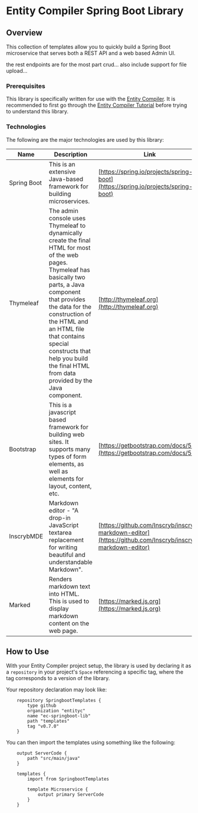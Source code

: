 # Entity Compiler Spring Boot Library

## Overview

This collection of templates allow you to quickly build a Spring Boot microservice that serves both a REST API and a web based Admin UI.

the rest endpoints are for the most part crud... also include support for file upload...

### Prerequisites

This library is specifically written for use with the [Entity Compiler](https://github.com/entityc/entity-compiler). It is recommended to first go through the [Entity Compiler Tutorial](https://github.com/entityc/ec-tutorial) before trying to understand this library.

### Technologies

The following are the major technologies are used by this library:

| Name | Description| Link |
| ---- | ---------- | ---- |
| Spring Boot | This is an extensive Java-based framework for building microservices. | [https://spring.io/projects/spring-boot](https://spring.io/projects/spring-boot) |
| Thymeleaf |The admin console uses Thymeleaf to dynamically create the final HTML for most of the web pages. Thymeleaf has basically two parts, a Java component that provides the data for the construction of the HTML and an HTML file that contains special constructs that help you build the final HTML from data provided by the Java component.|[http://thymeleaf.org](http://thymeleaf.org) |
| Bootstrap | This is a javascript based framework for building web sites. It supports many types of form elements, as well as elements for layout, content, etc.|[https://getbootstrap.com/docs/5.0](https://getbootstrap.com/docs/5.0)|
| InscrybMDE | Markdown editor - "A drop-in JavaScript textarea replacement for writing beautiful and understandable Markdown".|[https://github.com/Inscryb/inscryb-markdown-editor](https://github.com/Inscryb/inscryb-markdown-editor)|
|Marked| Renders markdown text into HTML. This is used to display markdown content on the web page. |[https://marked.js.org](https://marked.js.org)|

## How to Use

With your Entity Compiler project setup, the library is used by declaring it as a `repository` in your project's `Space` referencing a specific tag, where the tag corresponds to a version of the library.

Your repository declaration may look like:

```
    repository SpringbootTemplates {
        type github
        organization "entityc"
        name "ec-springboot-lib"
        path "templates"
        tag "v0.7.0"
    }
```

You can then import the templates using something like the following:

```
    output ServerCode {
        path "src/main/java"
    }

    templates {
        import from SpringbootTemplates

        template Microservice {
            output primary ServerCode
        }
    }
```

